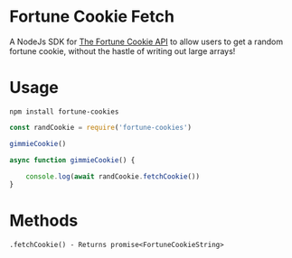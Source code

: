 # Fortune Cookie Fetch
A NodeJs SDK for [The Fortune Cookie API](http://fortunecookieapi.herokuapp.com/) to allow users to get a random fortune cookie, without the hastle of writing out large arrays!

# Usage

`npm install fortune-cookies`

```js
const randCookie = require('fortune-cookies')

gimmieCookie()

async function gimmieCookie() {

    console.log(await randCookie.fetchCookie())
}

```

# Methods
`.fetchCookie() - Returns promise<FortuneCookieString>`
